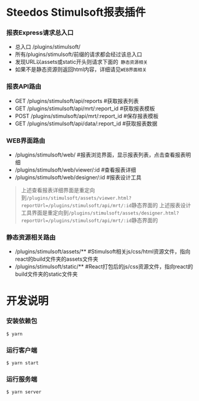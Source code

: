 # Steedos Stimulsoft报表插件

### 报表Express请求总入口
- 总入口 /plugins/stimulsoft/
- 所有/plugins/stimulsoft/前缀的请求都会经过该总入口
- 发现URL以assets或static开头则请求下面的` 静态资源相关`
- 如果不是静态资源则返回html内容，详细请见`WEB界面相关`

### 报表API路由
- GET /plugins/stimulsoft/api/reports #获取报表列表
- GET /plugins/stimulsoft/api/mrt/:report_id #获取报表模板
- POST /plugins/stimulsoft/api/mrt/:report_id #保存报表模板
- GET /plugins/stimulsoft/api/data/:report_id #获取报表数据

### WEB界面路由
- /plugins/stimulsoft/web/ #报表浏览界面，显示报表列表，点击查看报表明细
- /plugins/stimulsoft/web/viewer/:id #查看报表详细
- /plugins/stimulsoft/web/designer/:id #报表设计工具

> 上述查看报表详细界面是重定向到`/plugins/stimulsoft/assets/viewer.html?reportUrl=/plugins/stimulsoft/api/mrt/:id`静态界面的
> 上述报表设计工具界面是重定向到`/plugins/stimulsoft/assets/designer.html?reportUrl=/plugins/stimulsoft/api/mrt/:id`静态界面的

### 静态资源相关路由
- /plugins/stimulsoft/assets/** #Stimulsoft相关js/css/html资源文件，指向react的build文件夹的assets文件夹
- /plugins/stimulsoft/static/** #React打包后的js/css资源文件，指向react的build文件夹的static文件夹


# 开发说明

### 安装依赖包

```
$ yarn
```

### 运行客户端
```
$ yarn start
```

### 运行服务端
```
$ yarn server
```
